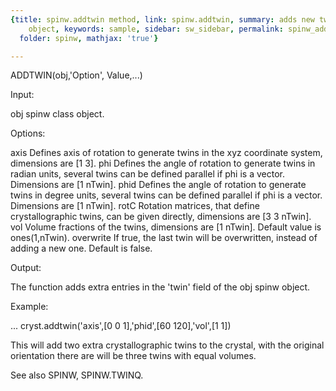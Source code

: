 ```yaml
---
{title: spinw.addtwin method, link: spinw.addtwin, summary: adds new twins to an spinw
    object, keywords: sample, sidebar: sw_sidebar, permalink: spinw_addtwin.html,
  folder: spinw, mathjax: 'true'}

---
```

 
ADDTWIN(obj,'Option', Value,...)
 
Input:
 
obj       spinw class object.
 
Options:
 
axis      Defines axis of rotation to generate twins in the xyz
          coordinate system, dimensions are [1 3].
phi       Defines the angle of rotation to generate twins in radian
          units, several twins can be defined parallel if phi is a
          vector. Dimensions are [1 nTwin].
phid      Defines the angle of rotation to generate twins in degree
          units, several twins can be defined parallel if phi is a
          vector. Dimensions are [1 nTwin].
rotC      Rotation matrices, that define crystallographic twins, can be
          given directly, dimensions are [3 3 nTwin].
vol       Volume fractions of the twins, dimensions are [1 nTwin].
          Default value is ones(1,nTwin).
overwrite If true, the last twin will be overwritten, instead of adding a
          new one. Default is false.
 
Output:
 
The function adds extra entries in the 'twin' field of the obj spinw object.
 
Example:
 
...
cryst.addtwin('axis',[0 0 1],'phid',[60 120],'vol',[1 1])
 
This will add two extra crystallographic twins to the crystal, with the
original orientation there are will be three twins with equal volumes.
 
See also SPINW, SPINW.TWINQ.
 

